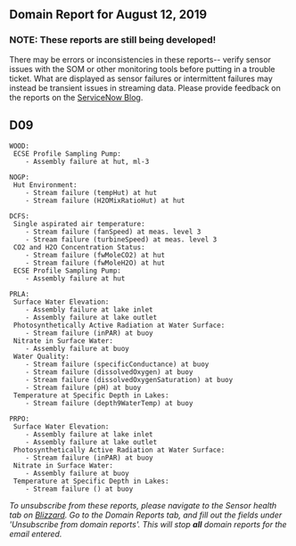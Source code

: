 ## Domain Report for August 12, 2019


### NOTE: These reports are still being developed!
There may be errors or inconsistencies in these reports-- verify sensor issues with the SOM or other monitoring tools before putting in a trouble ticket. What are displayed as sensor failures or intermittent failures may instead be transient issues in streaming data.
Please provide feedback on the reports on the [ServiceNow Blog](https://neon.service-now.com/community?id=community_blog&sys_id=9b4fbe8adbed734017ecf9041d9619be).


## D09

	WOOD:
	 ECSE Profile Sampling Pump:
		- Assembly failure at hut, ml-3

	NOGP:
	 Hut Environment:
		- Stream failure (tempHut) at hut
		- Stream failure (H2OMixRatioHut) at hut

	DCFS:
	 Single aspirated air temperature:
		- Stream failure (fanSpeed) at meas. level 3
		- Stream failure (turbineSpeed) at meas. level 3
	 CO2 and H2O Concentration Status:
		- Stream failure (fwMoleCO2) at hut
		- Stream failure (fwMoleH2O) at hut
	 ECSE Profile Sampling Pump:
		- Assembly failure at hut

	PRLA:
	 Surface Water Elevation:
		- Assembly failure at lake inlet
		- Assembly failure at lake outlet
	 Photosynthetically Active Radiation at Water Surface:
		- Stream failure (inPAR) at buoy
	 Nitrate in Surface Water:
		- Assembly failure at buoy
	 Water Quality:
		- Stream failure (specificConductance) at buoy
		- Stream failure (dissolvedOxygen) at buoy
		- Stream failure (dissolvedOxygenSaturation) at buoy
		- Stream failure (pH) at buoy
	 Temperature at Specific Depth in Lakes:
		- Stream failure (depth9WaterTemp) at buoy

	PRPO:
	 Surface Water Elevation:
		- Assembly failure at lake inlet
		- Assembly failure at lake outlet
	 Photosynthetically Active Radiation at Water Surface:
		- Stream failure (inPAR) at buoy
	 Nitrate in Surface Water:
		- Assembly failure at buoy
	 Temperature at Specific Depth in Lakes:
		- Stream failure () at buoy
_To unsubscribe from these reports, please navigate to the Sensor health tab on [Blizzard](http://10.206.27.32:3838/is-som/). Go to the Domain Reports tab, and fill out the fields under 'Unsubscribe from domain reports'. This will stop **all** domain reports for the email entered._
